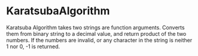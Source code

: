 # KaratsubaAlgorithm
Karatsuba Algorithm takes two strings are function arguments. Converts them from binary string to a decimal value, and return product of the two numbers. If the numbers are invalid, or any character in the string is neither 1 nor 0, -1 is returned. 

